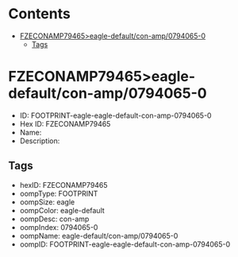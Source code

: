 



Contents
========

* [FZECONAMP79465>eagle-default/con-amp/0794065-0](#fzeconamp79465eagle-defaultcon-amp0794065-0)
	* [Tags](#tags)

# FZECONAMP79465>eagle-default/con-amp/0794065-0

- ID: FOOTPRINT-eagle-eagle-default-con-amp-0794065-0
- Hex ID: FZECONAMP79465
- Name: 
- Description: 

## Tags

- hexID: FZECONAMP79465
- oompType: FOOTPRINT
- oompSize: eagle
- oompColor: eagle-default
- oompDesc: con-amp
- oompIndex: 0794065-0
- oompName: eagle-default/con-amp/0794065-0
- oompID: FOOTPRINT-eagle-eagle-default-con-amp-0794065-0
